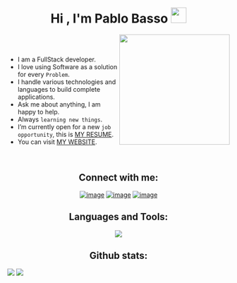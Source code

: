 <h1 align="center">Hi , I'm Pablo Basso <img src="https://media.giphy.com/media/hvRJCLFzcasrR4ia7z/giphy.gif" width="35"></h1> 
<img align="right" src="https://github.com/7oSkaaa/7oSkaaa/blob/main/Images/Right_Side.gif?raw=true" width = 250px></picture>

<br><br>

-  I am a FullStack developer.
- I love using Software as a solution for every `Problem`.
- I handle various technologies and languages to build complete applications.
-  Ask me about anything, I am happy to help.
-  Always `learning new things`.
-  I’m currently open for a new `job opportunity`, this is [MY RESUME](http://).
-  You can visit [MY WEBSITE](https://).
<br>

<h2 align="center">Connect with me:</h2>
<div align="center"
>


[![image](https://skillicons.dev/icons?i=linkedin)](https://www.linkedin.com/in/pablo-basso-40b93b34b/)
[![image](https://skillicons.dev/icons?i=gmail)](mailto:produtor.pablobasso25@gmail.com)
[![image](https://skillicons.dev/icons?i=instagram)](https://www.instagram.com/pablobasso25/)
</div>

<h2 align="center">Languages and Tools:</h2>

<p align="center">
  <a align="center" href="https://skillicons.dev">
    <img src="https://skillicons.dev/icons?i=html,css,react,py,bootstrap,tailwind,php,js,github,git,cpp,vscode,=10" />
  </a>
</p>
<div align="left">
<h2  align="center">Github stats:</h2> 

[![](https://github-readme-stats.vercel.app/api?username=pablobasso25&show_icons=true&theme=tokyonight&hide_border=true&locale=en)](https://github.com/pablobasso25)
[![](https://github-readme-streak-stats.herokuapp.com/?user=pablobasso25&theme=material-palenight)](https://github.com/pablobasso25)
</div>
